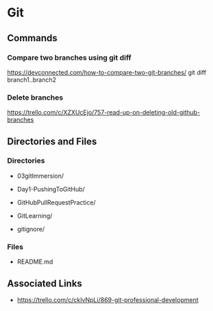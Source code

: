 # Git


## Commands

### Compare two branches using git diff
https://devconnected.com/how-to-compare-two-git-branches/
git diff branch1..branch2

### Delete branches
https://trello.com/c/XZXUcEjo/757-read-up-on-deleting-old-github-branches

## Directories and Files

### Directories

* 03gitImmersion/ 

* Day1-PushingToGitHub/      

* GitHubPullRequestPractice/

* GitLearning/

* gitignore/

### Files

* README.md

## Associated Links

* https://trello.com/c/ckIvNpLi/869-git-professional-development
